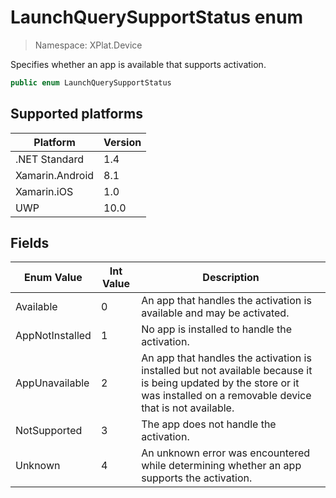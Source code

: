 # LaunchQuerySupportStatus enum

> Namespace: XPlat.Device

Specifies whether an app is available that supports activation.

```csharp
public enum LaunchQuerySupportStatus
```

## Supported platforms

| Platform | Version |
| --- | --- |
| .NET Standard | 1.4 |
| Xamarin.Android | 8.1 |
| Xamarin.iOS  | 1.0 |
| UWP | 10.0 |

## Fields

| Enum Value | Int Value | Description |
| --- | --- | --- |
| Available | 0 | An app that handles the activation is available and may be activated. |
| AppNotInstalled | 1 | No app is installed to handle the activation. |
| AppUnavailable | 2 | An app that handles the activation is installed but not available because it is being updated by the store or it was installed on a removable device that is not available. |
| NotSupported | 3 | The app does not handle the activation. |
| Unknown | 4 | An unknown error was encountered while determining whether an app supports the activation. |
